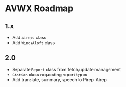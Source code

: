 # AVWX Roadmap

## 1.x

- Add `Aireps` class
- Add `WindsAloft` class

## 2.0

- Separate `Report` class from fetch/update management
- `Station` class requesting report types
- Add translate, summary, speech to Pirep, Airep
